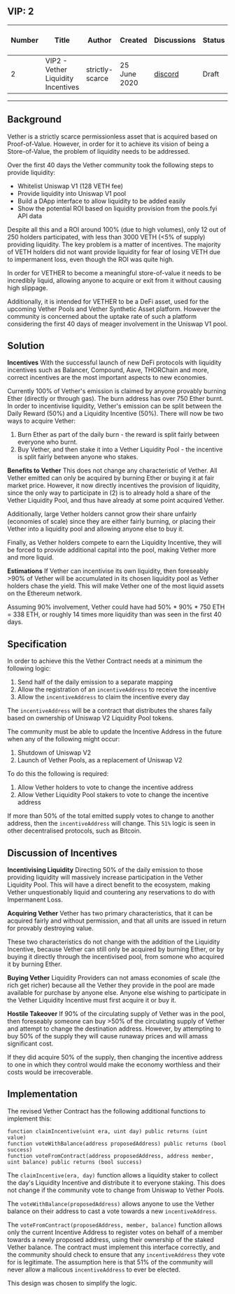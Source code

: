 ## VIP: 2

| Number | Title | Author | Created | Discussions | Status | Review Period End | Category | Resolution
|---|---|---|----|----|---|----|---|----|
| 2 | VIP2 - Vether Liquidity Incentives | strictly-scarce | 25 June 2020 | [discord](https://discord.gg/6UawhSB) | Draft | 25 June 2020 | Core | pending | 

-----

## Background

Vether is a strictly scarce permissionless asset that is acquired based on Proof-of-Value. However, in order for it to achieve its vision of being a Store-of-Value, the problem of liquidity needs to be addressed. 

Over the first 40 days the Vether community took the following steps to provide liquidity:
* Whitelist Uniswap V1 (128 VETH fee)
* Provide liquidity into Uniswap V1 pool
* Build a DApp interface to allow liquidity to be added easily
* Show the potential ROI based on liquidity provision from the pools.fyi API data

Despite all this and a ROI around 100% (due to high volumes), only 12 out of 250 holders participated, with less than 3000 VETH (<5% of supply) providing liquidity. The key problem is a matter of incentives. The majority of VETH holders did not want provide liquidity for fear of losing VETH due to impermanent loss, even though the ROI was quite high. 

In order for VETHER to become a meaningful store-of-value it needs to be incredibly liquid, allowing anyone to acquire or exit from it without causing high slippage. 

Additionally, it is intended for VETHER to be a DeFi asset, used for the upcoming Vether Pools and Vether Synthetic Asset platform. However the community is concerned about the uptake rate of such a platform considering the first 40 days of meager involvement in the Uniswap V1 pool.

## Solution

**Incentives**
With the successful launch of new DeFi protocols with liquidity incentives such as Balancer, Compound, Aave, THORChain and more, correct incentives are the most important aspects to new economies.  

Currently 100% of Vether's emission is claimed by anyone provably burning Ether (directly or through gas). The burn address has over 750 Ether burnt. In order to incentivise liquidity, Vether's emission can be split between the Daily Reward (50%) and a Liquidity Incentive (50%). There will now be two ways to acquire Vether:

1) Burn Ether as part of the daily burn - the reward is split fairly between everyone who burnt. 
2) Buy Vether, and then stake it into a Vether Liquidity Pool - the incentive is split fairly between anyone who stakes. 

**Benefits to Vether**
This does not change any characteristic of Vether. All Vether emitted can only be acquired by burning Ether or buying it at fair market price. However, it now directly incentives the provision of liquidity, since the only way to participate in (2) is to already hold a share of the Vether Liquidity Pool, and thus have already at some point acquired Vether. 

Additionally, large Vether holders cannot grow their share unfairly (economies of scale) since they are either fairly burning, or placing their Vether into a liquidity pool and allowing anyone else to buy it. 

Finally, as Vether holders compete to earn the Liquidity Incentive, they will be forced to provide additional capital into the pool, making Vether more and more liquid.

**Estimations**
If Vether can incentivise its own liquidity, then foreseably >90% of Vether will be accumulated in its chosen liquidity pool as Vether holders chase the yield. This will make Vether one of the most liquid assets on the Ethereum network. 

Assuming 90% involvement, Vether could have had 50% * 90% * 750 ETH = 338 ETH, or roughly 14 times more liquidity than was seen in the first 40 days.

## Specification

In order to achieve this the Vether Contract needs at a minimum the following logic:

1) Send half of the daily emission to a separate mapping
2) Allow the registration of an `incentiveAddress` to receive the incentive
3) Allow the `incentiveAddress` to claim the incentive every day

The `incentiveAddress` will be a contract that distributes the shares faily based on ownership of Uniswap V2 Liquidity Pool tokens.

The community must be able to update the Incentive Address in the future when any of the following might occur:

1) Shutdown of Uniswap V2
2) Launch of Vether Pools, as a replacement of Uniswap V2

To do this the following is required:

1) Allow Vether holders to vote to change the incentive address
2) Allow Vether Liquidity Pool stakers to vote to change the incentive address

If more than 50% of the total emitted supply votes to change to another address, then the `incentiveAddress` will change. This `51%` logic is seen in other decentralised protocols, such as Bitcoin. 

## Discussion of Incentives

**Incentivising Liquidity**
Directing 50% of the daily emission to those providing liquidity will massively increase participation in the Vether Liquidity Pool. This will have a direct benefit to the ecosystem, making Vether unquestionably liquid and countering any reservations to do with Impermanent Loss. 

**Acquiring Vether**
Vether has two primary characteristics, that it can be acquired fairly and without permission, and that all units are issued in return for provably destroying value. 

These two characteristics do not change with the addition of the Liquidity Incentive, because Vether can still only be acquired by burning Ether, or by buying it directly through the incentivised pool, from somone who acquired it by burning Ether. 

**Buying Vether**
Liquidity Providers can not amass economies of scale (the rich get richer) because all the Vether they provide in the pool are made available for purchase by anyone else. Anyone else wishing to participate in the Vether Liquidity Incentive must first acquire it or buy it. 

**Hostile Takeover**
If 90% of the circulating supply of Vether was in the pool, then foreseably someone can buy >50% of the circulating supply of Vether and attempt to change the destination address. However, by attempting to buy 50% of the supply they will cause runaway prices and will amass significant cost. 

If they did acquire 50% of the supply, then changing the incentive address to one in which they control would make the economy worthless and their costs would be irrecoverable. 

## Implementation

The revised Vether Contract has the following additional functions to implement this:

```solidity
function claimIncentive(uint era, uint day) public returns (uint value)
function voteWithBalance(address proposedAddress) public returns (bool success)
function voteFromContract(address proposedAddress, address member, uint balance) public returns (bool success)
```

The `claimIncentive(era, day)` function allows a liquidity staker to collect the day's Liquidity Incentive and distribute it to everyone staking. This does not change if the community vote to change from Uniswap to Vether Pools.

The `voteWithBalance(proposedAddress)` allows anyone to use the Vether balance on their address to cast a vote towards a new `incentiveAddress`. 

The `voteFromContract(proposedAddress, member, balance)` function allows only the current Incentive Address to register votes on behalf of a member towards a newly proposed address, using their ownership of the staked Vether balance. The contract must implement this interface correctly, and the community should check to ensure that any `incentiveAddress` they vote for is legitimate. The assumption here is that 51% of the community will never allow a malicous `incentiveAddress` to ever be elected. 

This design was chosen to simplify the logic. 



